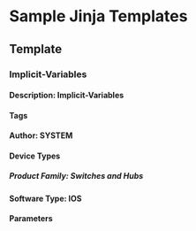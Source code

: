 # Sample Jinja Templates
## Template
### Implicit-Variables
#### Description: Implicit-Variables
#### Tags
#### Author: SYSTEM
#### Device Types
##### Product Family: Switches and Hubs
#### Software Type: IOS
#### Parameters